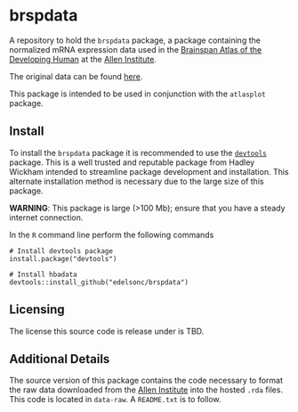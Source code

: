 # brspdata
A repository to hold the `brspdata` package, a package containing the normalized mRNA expression data used in the [Brainspan Atlas of the Developing Human](http://brainspan.org/) at the [Allen Institute](https://www.alleninstitute.org/).

The original data can be found [here](http://www.brainspan.org/static/download.html).

This package is intended to be used in conjunction with the `atlasplot` package.

## Install
To install the `brspdata` package it is recommended to use the
[`devtools`](https://github.com/hadley/devtools) package. This is a well trusted and reputable package from Hadley Wickham intended to streamline package development and installation. This alternate installation method is necessary due to the large size of this package.

**WARNING**: This package is large (>100 Mb); ensure that you have a
steady internet connection.

In the `R` command line perform the following commands
```
# Install devtools package
install.package("devtools")

# Install hbadata
devtools::install_github("edelsonc/brspdata")
```

## Licensing
The license this source code is release under is TBD.

## Additional Details
The source version of this package contains the code necessary to format the raw data downloaded from the [Allen Institute](http://human.brain-map.org/static/download) into the hosted `.rda` files. This code is located in `data-raw`. A `README.txt` is to follow.
